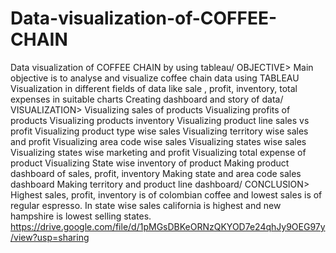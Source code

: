 # Data-visualization-of-COFFEE-CHAIN
Data visualization of COFFEE CHAIN by using tableau/
OBJECTIVE>
Main objective is to analyse and visualize coffee chain data using TABLEAU
Visualization in different fields of data like sale , profit, inventory, total expenses in suitable charts
Creating dashboard and story of data/ 
VISUALIZATION>
Visualizing sales of products
Visualizing profits of products
Visualizing products inventory
Visualizing product line sales vs profit
Visualizing product type wise sales
Visualizing territory wise sales and profit
Visualizing area code wise sales
Visualizing states wise sales
Visualizing states wise marketing and profit
Visualizing total expense of product
Visualizing State wise inventory of product
Making product dashboard of sales, profit, inventory
Making state and area code sales dashboard
Making territory and product line dashboard/ 
CONCLUSION>
Highest sales, profit, inventory is of colombian coffee and lowest sales is of regular espresso.
In state wise sales california is highest and new hampshire is lowest selling states.
 https://drive.google.com/file/d/1pMGsDBKeORNzQKYOD7e24qhJy9OEG97y/view?usp=sharing
